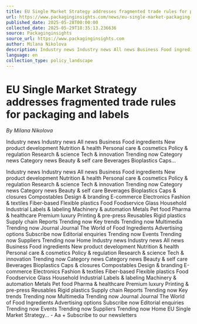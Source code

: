 ```yaml
---
title: EU Single Market Strategy addresses fragmented trade rules for packaging and labels
url: https://www.packaginginsights.com/news/eu-single-market-packaging-labeling-waste.html
published_date: 2025-05-28T00:00:00
collected_date: 2025-05-29T18:35:13.236636
source: Packaginginsights
source_url: https://www.packaginginsights.com
author: Milana Nikolova
description: Industry news Industry news All news Business Food ingredients New product development Nutrition &amp; health Personal care &amp; cosmetics Policy &amp; regulation Research &amp; science Tech &amp; innovation Trending now Category news Category news Beauty &amp; self care Beverages Bioplastics Caps...
language: en
collection_type: policy_landscape
---
```


# EU Single Market Strategy addresses fragmented trade rules for packaging and labels

*By Milana Nikolova*

Industry news Industry news All news Business Food ingredients New product development Nutrition &amp; health Personal care &amp; cosmetics Policy &amp; regulation Research &amp; science Tech &amp; innovation Trending now Category news Category news Beauty &amp; self care Beverages Bioplastics Caps...

Industry news Industry news All news Business Food ingredients New product development Nutrition &amp; health Personal care &amp; cosmetics Policy &amp; regulation Research &amp; science Tech &amp; innovation Trending now Category news Category news Beauty &amp; self care Beverages Bioplastics Caps &amp; closures Compostables Design &amp; branding E-commerce Electronics Fashion &amp; textiles Fiber-based Flexible plastics Food Foodservice Glass Household Industrial Labels &amp; labeling Machinery &amp; automation Metals Pet food Pharma &amp; healthcare Premium luxury Printing &amp; pre-press Reusables Rigid plastics Supply chain Reports Trending now Key trends Trending now Multimedia Trending now Journal Journal The World of Food Ingredients Advertising options Subscribe now Editorial enquiries Trending now Events Trending now Suppliers Trending now Home Industry news Industry news All news Business Food ingredients New product development Nutrition &amp; health Personal care &amp; cosmetics Policy &amp; regulation Research &amp; science Tech &amp; innovation Trending now Category news Category news Beauty &amp; self care Beverages Bioplastics Caps &amp; closures Compostables Design &amp; branding E-commerce Electronics Fashion &amp; textiles Fiber-based Flexible plastics Food Foodservice Glass Household Industrial Labels &amp; labeling Machinery &amp; automation Metals Pet food Pharma &amp; healthcare Premium luxury Printing &amp; pre-press Reusables Rigid plastics Supply chain Reports Trending now Key trends Trending now Multimedia Trending now Journal Journal The World of Food Ingredients Advertising options Subscribe now Editorial enquiries Trending now Events Trending now Suppliers Trending now Home EU Single Market Strategy... - Aa + Subscribe to our newsletters